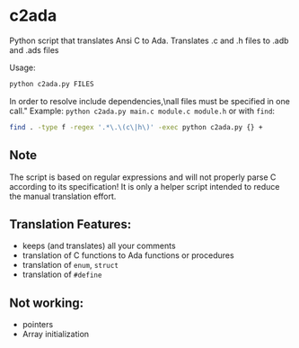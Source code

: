 # c2ada
Python script that translates Ansi C to Ada.
Translates .c and .h files to .adb and .ads files

Usage:
```bash
python c2ada.py FILES 
```

In order to resolve include dependencies,\nall files must be specified in one call."
Example: `python c2ada.py main.c module.c module.h` or with `find`:
```bash
find . -type f -regex '.*\.\(c\|h\)' -exec python c2ada.py {} + 
```

## Note
The script is based on regular expressions and will not properly parse C according to its specification!
It is only a helper script intended to reduce the manual translation effort.

## Translation Features:
* keeps (and translates) all your comments
* translation of C functions to Ada functions or procedures
* translation of `enum`, `struct`
* translation of `#define`

## Not working:
* pointers
* Array initialization
